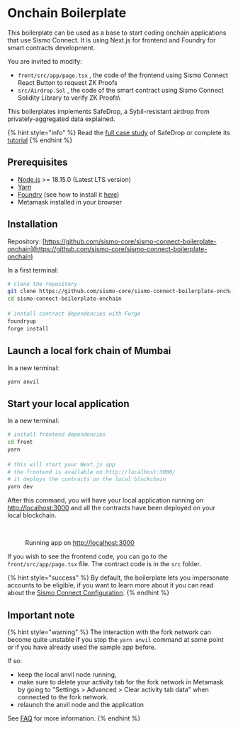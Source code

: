 # Onchain Boilerplate

This boilerplate can be used as a base to start coding onchain applications that use Sismo Connect. It is using Next.js for frontend and Foundry for smart contracts development.

You are invited to modify:

* `front/src/app/page.tsx` , the code of the frontend using Sismo Connect React Button to request ZK Proofs
* `src/Airdrop.Sol` , the code of the smart contract using Sismo Connect Solidity Library to verify ZK Proofs\


This boilerplates implements SafeDrop, a Sybil-resistant airdrop from privately-aggregated data explained.

{% hint style="info" %}
Read the [full case study](https://case-studies.sismo.io) of SafeDrop or complete its [tutorial](../tutorials/tuto.md)
{% endhint %}

## Prerequisites

* [Node.js](https://nodejs.org/en/download/) >= 18.15.0 (Latest LTS version)
* [Yarn](https://classic.yarnpkg.com/en/docs/install)
* [Foundry](https://book.getfoundry.sh/) (see how to install it [here](https://book.getfoundry.sh/getting-started/installation))
* Metamask installed in your browser

## Installation

Repository: [https://github.com/sismo-core/sismo-connect-boilerplate-onchain](https://github.com/sismo-core/sismo-connect-boilerplate-onchain)

In a first terminal:

```bash
# clone the repository
git clone https://github.com/sismo-core/sismo-connect-boilerplate-onchain
cd sismo-connect-boilerplate-onchain

# install contract dependencies with Forge
foundryup
forge install
```

## Launch a local fork chain of Mumbai

In a new terminal:

```bash
yarn anvil
```

## Start your local application

In a new terminal:

```bash
# install frontend dependencies
cd front
yarn

# this will start your Next.js app
# the frontend is available on http://localhost:3000/
# it deploys the contracts on the local blockchain
yarn dev
```

After this command, you will have your local application running on [http://localhost:3000](http://localhost:3000) and all the contracts have been deployed on your local blockchain.&#x20;

<figure><img src="../../.gitbook/assets/Capture d’écran 2023-06-22 à 22.28.29.png" alt=""><figcaption><p>Running app on <a href="http://localhost:3000">http://localhost:3000</a></p></figcaption></figure>

If you wish to see the frontend code, you can go to the `front/src/app/page.tsx` file. The contract code is in the `src` folder.

{% hint style="success" %}
By default, the boilerplate lets you impersonate accounts to be eligible, if you want to learn more about it you can read about the [Sismo Connect Configuration](../technical-documentation/sismo-connect-configuration.md).
{% endhint %}

## Important note

{% hint style="warning" %}
The interaction with the fork network can become quite unstable if you stop the `yarn anvil` command at some point or if you have already used the sample app before.

If so:

* keep the local anvil node running,&#x20;
* make sure to delete your activity tab for the fork network in Metamask by going to "Settings > Advanced > Clear activity tab data" when connected to the fork network.&#x20;
* relaunch the anvil node and the application

See [FAQ](../faq.md) for more information.
{% endhint %}
